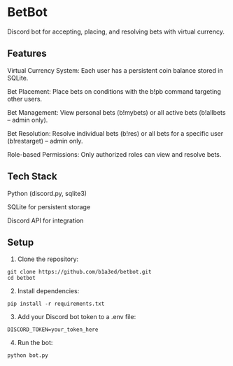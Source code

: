 # BetBot

Discord bot for accepting, placing, and resolving bets with virtual currency.


## Features

Virtual Currency System: Each user has a persistent coin balance stored in SQLite.

Bet Placement: Place bets on conditions with the b!pb command targeting other users.

Bet Management: View personal bets (b!mybets) or all active bets (b!allbets – admin only).

Bet Resolution: Resolve individual bets (b!res) or all bets for a specific user (b!restarget) – admin only.

Role-based Permissions: Only authorized roles can view and resolve bets.

## Tech Stack

Python (discord.py, sqlite3)

SQLite for persistent storage

Discord API for integration

## Setup

1. Clone the repository:
```
git clone https://github.com/b1a3ed/betbot.git
cd betbot
```


2. Install dependencies:
```
pip install -r requirements.txt
```


3. Add your Discord bot token to a .env file:
```
DISCORD_TOKEN=your_token_here
```


4. Run the bot:
```
python bot.py
```

